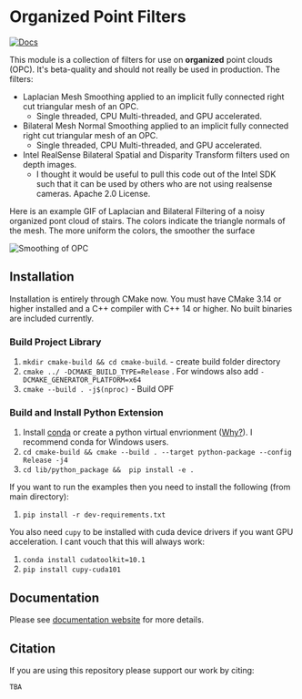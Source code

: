 # Organized Point Filters
[![Docs](https://img.shields.io/badge/API-docs-blue)](https://jeremybyu.github.io/OrganizedPointFilters/)
<!-- [![Cite](https://img.shields.io/badge/cite-%2010.1109--LRA.2020.3002212-red)](https://ieeexplore.ieee.org/document/9117017) -->

This module is a collection of filters for use on **organized** point clouds (OPC).  It's beta-quality and should not really be used in production.  The filters:

* Laplacian Mesh Smoothing applied to an implicit fully connected right cut triangular mesh of an OPC.
    * Single threaded, CPU Multi-threaded, and GPU accelerated.
* Bilateral Mesh Normal Smoothing applied to an implicit fully connected right cut triangular mesh of an OPC.
    * Single threaded, CPU Multi-threaded, and GPU accelerated.
* Intel RealSense Bilateral Spatial and Disparity Transform filters used on depth images.
    * I thought it would be useful to pull this code out of the Intel SDK such that it can be used by others who are not using realsense cameras. Apache 2.0 License.

Here is an example GIF of Laplacian and Bilateral Filtering of a noisy organized pont cloud of stairs. The colors indicate the triangle normals of the mesh. The more uniform the colors, the smoother the surface

![Smoothing of OPC](https://jeremybyu.github.io/OrganizedPointFilters/_static/smoothing_example.gif)


## Installation

Installation is entirely through CMake now. You must have CMake 3.14 or higher installed and a C++ compiler with C++ 14 or higher. No built binaries are included currently.

### Build Project Library

1. `mkdir cmake-build && cd cmake-build`. - create build folder directory 
2. `cmake ../ -DCMAKE_BUILD_TYPE=Release` . For windows also add `-DCMAKE_GENERATOR_PLATFORM=x64` 
3. `cmake --build . -j$(nproc)`  - Build OPF

### Build and Install Python Extension

1. Install [conda](https://conda.io/projects/conda/en/latest/) or create a python virtual envrionment ([Why?](https://medium.freecodecamp.org/why-you-need-python-environments-and-how-to-manage-them-with-conda-85f155f4353c)). I recommend conda for Windows users.
2. `cd cmake-build && cmake --build . --target python-package --config Release -j4` 
3. `cd lib/python_package &&  pip install -e .`

If you want to run the examples then you need to install the following (from main directory):

1. `pip install -r dev-requirements.txt` 

You also need `cupy` to be installed with cuda device drivers if you want GPU acceleration. I cant vouch that this will always work:

1. `conda install cudatoolkit=10.1`
2. `pip install cupy-cuda101`

## Documentation

Please see [documentation website](https://jeremybyu.github.io/OrganizedPointFilters/) for more details.

## Citation

If you are using this repository please support our work by citing:

```
TBA
```





